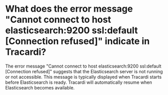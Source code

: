 # What does the error message "Cannot connect to host elasticsearch:9200 ssl:default \[Connection refused\]" indicate in Tracardi?

The error message "Cannot connect to host elasticsearch:9200 ssl:default \[Connection refused\]" suggests that the
Elasticsearch server is not running or not accessible. This message is typically displayed when Tracardi starts before
Elasticsearch is ready. Tracardi will automatically resume when Elasticsearch becomes available.